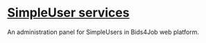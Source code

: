 # [SimpleUser services](http://83.212.99.206:8080/Bids4JobForked/simple_user_index.jsp)
An administration panel for SimpleUsers in Bids4Job web platform.

